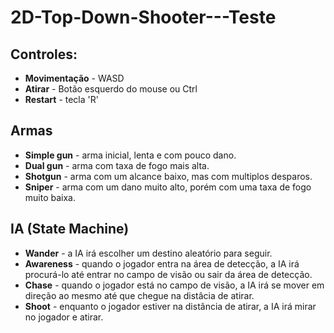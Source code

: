 # 2D-Top-Down-Shooter---Teste

## Controles:

- **Movimentação** - WASD
- **Atirar** - Botão esquerdo do mouse ou Ctrl
- **Restart** - tecla 'R'

## Armas

- **Simple gun** - arma inicial, lenta e com pouco dano.
- **Dual gun** - arma com taxa de fogo mais alta.
- **Shotgun** - arma com um alcance baixo, mas com multiplos desparos.
- **Sniper** - arma com um dano muito alto, porém com uma taxa de fogo muito baixa.

## IA (State Machine)

- **Wander** - a IA irá escolher um destino aleatório para seguir.
- **Awareness** - quando o jogador entra na área de detecção, a IA irá procurá-lo até entrar no campo de visão ou sair da área de detecção.
- **Chase** - quando o jogador está no campo de visão, a IA irá se mover em direção ao mesmo até que chegue na distâcia de atirar.
- **Shoot** - enquanto o jogador estiver na distância de atirar, a IA irá mirar no jogador e atirar.
